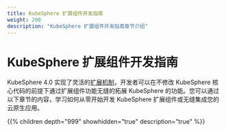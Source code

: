 ```yaml
---
title: KubeSphere 扩展组件开发指南
weight: 200
description: "KubeSphere 扩展组件开发指南章节介绍"
---
```


# KubeSphere 扩展组件开发指南

KubeSphere 4.0 实现了灵活的[扩展机制](zh/architecture)，开发者可以在不修改 KubeSphere 核心代码的前提下通过扩展组件功能无缝的拓展 KubeSphere 的功能。您可以通过以下章节的内容，学习如何从零开始开发 KubeSphere 扩展组件或无缝集成您的云原生应用。

{{% children depth="999" showhidden="true" description="true" %}}